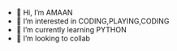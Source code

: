 - 👋 Hi, I’m AMAAN
- 👀 I’m interested in CODING,PLAYING,CODING
- 🌱 I’m currently learning PYTHON
- 💞️ I’m looking to collab
<!---
AMAAN0001/AMAAN0001 is a ✨ special ✨ repository because its `README.md` (this file) appears on your GitHub profile.
You can click the Preview link to take a look at your changes.
--->
